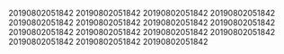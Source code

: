 20190802051842
20190802051842
20190802051842
20190802051842
20190802051842
20190802051842
20190802051842
20190802051842
20190802051842
20190802051842
20190802051842
20190802051842
20190802051842
20190802051842
20190802051842
